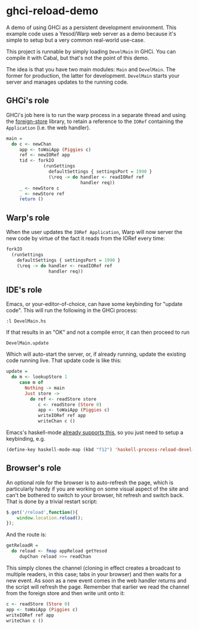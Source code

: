 ghci-reload-demo
=====

A demo of using GHCi as a persistent development environment. This
example code uses a Yesod/Warp web server as a demo because it's
simple to setup but a very common real-world use-case.

This project is runnable by simply loading `DevelMain` in GHCi. You
can compile it with Cabal, but that's not the point of this demo.

The idea is that you have two main modules: `Main` and
`DevelMain`. The former for production, the latter for
development. `DevelMain` starts your server and manages updates to the
running code.

## GHCi's role

GHCi's job here is to run the warp process in a separate thread and
using the [foreign-store](https://github.com/chrisdone/foreign-store)
library, to retain a reference to the `IORef` containing the
`Application` (i.e. the web handler).

``` haskell
main =
  do c <- newChan
     app <- toWaiApp (Piggies c)
     ref <- newIORef app
     tid <- forkIO
              (runSettings
                defaultSettings { settingsPort = 1990 }
                (\req -> do handler <- readIORef ref
                            handler req))
     _ <- newStore c
     _ <- newStore ref
     return ()
```

## Warp's role

When the user updates the `IORef Application`, Warp will now server
the new code by virtue of the fact it reads from the IORef every time:

``` haskell
forkIO
  (runSettings
    defaultSettings { settingsPort = 1990 }
    (\req -> do handler <- readIORef ref
                handler req))
```

## IDE's role

Emacs, or your-editor-of-choice, can have some keybinding for "update
code". This will run the following in the GHCi process:

    :l DevelMain.hs

If that results in an "OK" and not a compile error, it can then
proceed to run

    DevelMain.update

Which will auto-start the server, or, if already running, update the
existing code running live. That update code is like this:

``` haskell
update =
  do m <- lookupStore 1
     case m of
       Nothing -> main
       Just store ->
         do ref <- readStore store
            c <- readStore (Store 0)
            app <- toWaiApp (Piggies c)
            writeIORef ref app
            writeChan c ()
```

Emacs's haskell-mode
[already supports this](https://github.com/haskell/haskell-mode/blob/5a3a9966bc810da2b5988ac819b8f734b6ae9aa9/haskell-process.el#L1307),
so you just need to setup a keybinding, e.g.

``` lisp
(define-key haskell-mode-map (kbd "f12") 'haskell-process-reload-devel-main)
```

## Browser's role

An optional role for the browser is to auto-refresh the page, which is
particularly handy if you are working on some visual aspect of the
site and can't be bothered to switch to your browser, hit refresh and
switch back. That is done by a trivial restart script:

``` javascript
$.get('/reload',function(){
    window.location.reload();
});
```

And the route is:

``` haskell
getReloadR =
  do reload <- fmap appReload getYesod
     dupChan reload >>= readChan
```

This simply clones the channel (cloning in effect creates a broadcast
to multiple readers, in this case; tabs in your browser) and then
waits for a new event. As soon as a new event comes in the web handler
returns and the script will refresh the page. Remember that earlier we
read the channel from the foreign store and then write unit onto it:

``` haskell
c <- readStore (Store 0)
app <- toWaiApp (Piggies c)
writeIORef ref app
writeChan c ()
```

